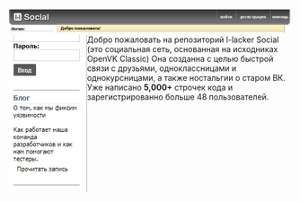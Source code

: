 ![header](readme/header.jpeg)\
<img align="left" src="readme/menu.jpeg" alt="Меню" />
Добро пожаловать на репозиторий l-lacker Social (это социальная сеть, основанная на исходниках OpenVK Classic)
Она созданна с целью быстрой связи с друзьями, одноклассницами и однокурсницами, а также ностальгии о старом ВК.
Уже написано **5,000+** строчек кода и зарегистрированно больше 48 пользователей.
